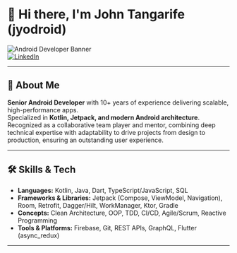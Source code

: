 # 👋 Hi there, I'm John Tangarife (jyodroid)

![Android Developer Banner](https://img.shields.io/badge/Android-Expert-green?logo=android)  
[![LinkedIn](https://img.shields.io/badge/LinkedIn-john--tangarife-blue?logo=linkedin)](https://www.linkedin.com/in/john-tangarife)

---

## 🚀 About Me

**Senior Android Developer** with 10+ years of experience delivering scalable, high-performance apps.  
Specialized in **Kotlin, Jetpack, and modern Android architecture**.  
Recognized as a collaborative team player and mentor, combining deep technical expertise with adaptability to drive projects from design to production, ensuring an outstanding user experience.

---

## 🛠️ Skills & Tech

- **Languages:** Kotlin, Java, Dart, TypeScript/JavaScript, SQL
- **Frameworks & Libraries:** Jetpack (Compose, ViewModel, Navigation), Room, Retrofit, Dagger/Hilt, WorkManager, Ktor, Gradle
- **Concepts:** Clean Architecture, OOP, TDD, CI/CD, Agile/Scrum, Reactive Programming
- **Tools & Platforms:** Firebase, Git, REST APIs, GraphQL, Flutter (async_redux)

---

